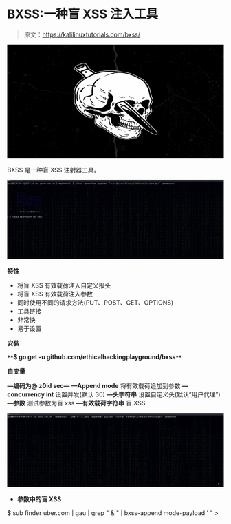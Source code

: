 # BXSS:一种盲 XSS 注入工具

> 原文：<https://kalilinuxtutorials.com/bxss/>

[![BXSS : A Blind XSS Injector Tool](img/91cf699374d88c6cd0c829ff11d9a346.png "BXSS : A Blind XSS Injector Tool")](https://1.bp.blogspot.com/-D9uepcjmi1Y/X2mViV_UN8I/AAAAAAAAHl8/31WfvD6Z2GweDlD7Z6N55L36uRmy4lHtQCLcBGAsYHQ/s728/bxss.png)

BXSS 是一种盲 XSS 注射器工具。

![](img/ab0a0ce2fbb21a1a48ff87bfec164908.png)

**特性**

*   将盲 XSS 有效载荷注入自定义报头
*   将盲 XSS 有效载荷注入参数
*   同时使用不同的请求方法(PUT、POST、GET、OPTIONS)
*   工具链接
*   非常快
*   易于设置

**安装**

**`**`$ go get -u github.com/ethicalhackingplayground/bxss`**`**

**自变量**

**—编码为@ z0id sec—**
**—Append mode**
将有效载荷追加到参数
**—concurrency int**
设置并发(默认 30)
**—头字符串**
设置自定义头(默认“用户代理”)
**—参数**
测试参数为盲 xss
**—有效载荷字符串**
盲 XSS

![](img/a8277128c6c7a69a80ee65aac3cadbdb.png)

*   **参数中的盲 XSS**

$ sub finder uber.com | gau | grep " & " | bxss-append mode-payload ' " >